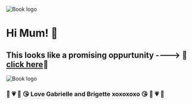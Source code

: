 ![Book logo](https://media.giphy.com/media/13AcmSNW5O7WV2/giphy.gif)
# Hi Mum! 👋 

## This looks like a promising oppurtunity ----> 💜[click here](https://www.seek.co.nz/job/59118399?type=standard#sol=5ca65695798f9808aa75354fca14d03af94faa29)💜

![Book logo](https://media.giphy.com/media/g3bKgbTctP1kI/giphy.gif)

### 🌈 💗 🌻 😘 Love Gabrielle and Brigette xoxoxoxo 😘 🌻 💗 🌈
